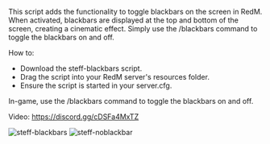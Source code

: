 This script adds the functionality to toggle blackbars on the screen in RedM. When activated, blackbars are 
displayed at the top and bottom of the screen, creating a cinematic effect. Simply use the /blackbars command 
to toggle the blackbars on and off.

How to:
- Download the steff-blackbars script.
- Drag the script into your RedM server's resources folder.
- Ensure the script is started in your server.cfg.
  
In-game, use the /blackbars command to toggle the blackbars on and off.

Video:
https://discord.gg/cDSFa4MxTZ

![steff-blackbars](https://github.com/SteffWS/steff-blackbars/assets/84989476/8ab48252-9753-45fb-8e19-8d4d143c7879)
![steff-noblackbar](https://github.com/SteffWS/steff-blackbars/assets/84989476/dbd07e78-123a-4364-b939-451632999ff9)
